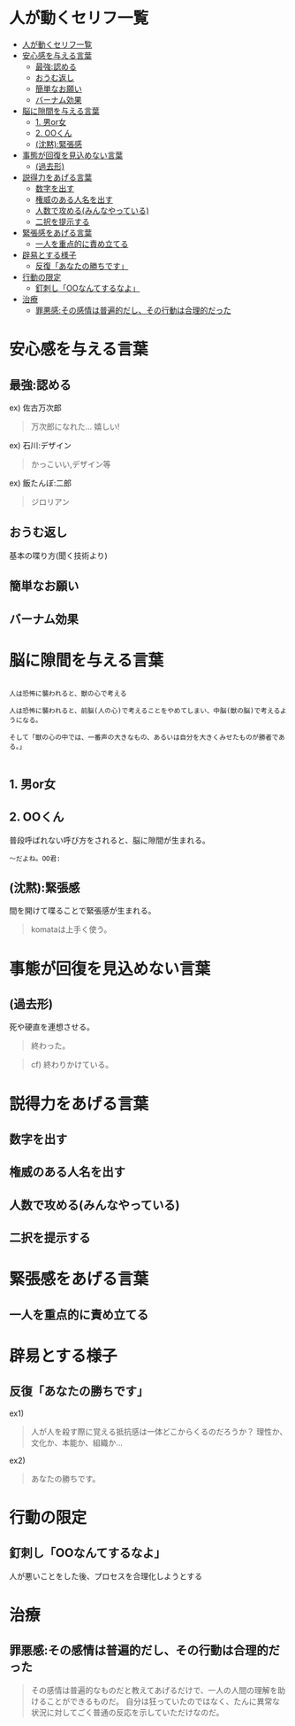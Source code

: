 
# 人が動くセリフ一覧

- [人が動くセリフ一覧](#人が動くセリフ一覧)
- [安心感を与える言葉](#安心感を与える言葉)
  - [最強:認める](#最強認める)
  - [おうむ返し](#おうむ返し)
  - [簡単なお願い](#簡単なお願い)
  - [バーナム効果](#バーナム効果)
- [脳に隙間を与える言葉](#脳に隙間を与える言葉)
  - [1. 男or女](#1-男or女)
  - [2. OOくん](#2-ooくん)
  - [(沈黙):緊張感](#沈黙緊張感)
- [事態が回復を見込めない言葉](#事態が回復を見込めない言葉)
  - [(過去形)](#過去形)
- [説得力をあげる言葉](#説得力をあげる言葉)
  - [数字を出す](#数字を出す)
  - [権威のある人名を出す](#権威のある人名を出す)
  - [人数で攻める(みんなやっている)](#人数で攻めるみんなやっている)
  - [二択を提示する](#二択を提示する)
- [緊張感をあげる言葉](#緊張感をあげる言葉)
  - [一人を重点的に責め立てる](#一人を重点的に責め立てる)
- [辟易とする様子](#辟易とする様子)
  - [反復「あなたの勝ちです」](#反復あなたの勝ちです)
- [行動の限定](#行動の限定)
  - [釘刺し「OOなんてするなよ」](#釘刺しooなんてするなよ)
- [治療](#治療)
  - [罪悪感:その感情は普遍的だし、その行動は合理的だった](#罪悪感その感情は普遍的だしその行動は合理的だった)




# 安心感を与える言葉

## 最強:認める

ex) 佐古万次郎

> 万次郎になれた... 嬉しい!

ex) 石川:デザイン

> かっこいい,デザイン等

ex) 飯たんぼ:二郎

> ジロリアン


## おうむ返し

基本の喋り方(聞く技術より)


## 簡単なお願い


## バーナム効果



# 脳に隙間を与える言葉


<pre><code>
人は恐怖に襲われると、獣の心で考える

人は恐怖に襲われると、前脳(人の心)で考えることをやめてしまい、中脳(獣の脳)で考えるようになる。

そして「獣の心の中では、一番声の大きなもの、あるいは自分を大きくみせたものが勝者である。」

</code></pre>


## 1. 男or女


## 2. OOくん

普段呼ばれない呼び方をされると、脳に隙間が生まれる。

    〜だよね。OO君:



## (沈黙):緊張感

間を開けて喋ることで緊張感が生まれる。

> komataは上手く使う。



# 事態が回復を見込めない言葉

## (過去形)

死や硬直を連想させる。

> 終わった。

> cf) 終わりかけている。







# 説得力をあげる言葉

## 数字を出す

## 権威のある人名を出す

## 人数で攻める(みんなやっている)

## 二択を提示する

# 緊張感をあげる言葉

## 一人を重点的に責め立てる


# 辟易とする様子

## 反復「あなたの勝ちです」


ex1)

> 人が人を殺す際に覚える抵抗感は一体どこからくるのだろうか？
> 理性か、文化か、本能か、組織か...


ex2)

> あなたの勝ちです。



# 行動の限定

## 釘刺し「OOなんてするなよ」

人が悪いことをした後、プロセスを合理化しようとする




# 治療

## 罪悪感:その感情は普遍的だし、その行動は合理的だった

> その感情は普遍的なものだと教えてあげるだけで、一人の人間の理解を助けることができるものだ。
> 自分は狂っていたのではなく、たんに異常な状況に対してごく普通の反応を示していただけなのだ。




